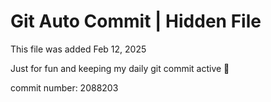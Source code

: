 # Git Auto Commit | Hidden File

This file was added Feb 12, 2025

Just for fun and keeping my daily git commit active 🤪

commit number: 2088203
